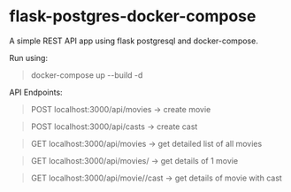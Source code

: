 # flask-postgres-docker-compose

A simple REST API app using flask postgresql and docker-compose.

Run using:
> docker-compose up --build -d

API Endpoints:
> POST localhost:3000/api/movies -> create movie

> POST localhost:3000/api/casts -> create cast

> GET localhost:3000/api/movies -> get detailed list of all movies

> GET localhost:3000/api/movies/<id> -> get details of 1 movie

> GET localhost:3000/api/movie/<id>/cast -> get details of movie with cast
